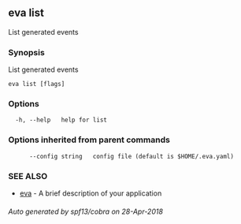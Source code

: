 ## eva list

List generated events

### Synopsis

List generated events

```
eva list [flags]
```

### Options

```
  -h, --help   help for list
```

### Options inherited from parent commands

```
      --config string   config file (default is $HOME/.eva.yaml)
```

### SEE ALSO

* [eva](eva.md)	 - A brief description of your application

###### Auto generated by spf13/cobra on 28-Apr-2018
